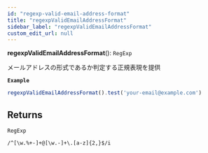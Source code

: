 ```yaml
---
id: "regexp-valid-email-address-format"
title: "regexpValidEmailAddressFormat"
sidebar_label: "regexpValidEmailAddressFormat"
custom_edit_url: null
---
```


**regexpValidEmailAddressFormat**(): `RegExp`

メールアドレスの形式であるか判定する正規表現を提供

**`Example`**

```ts
regexpValidEmailAddressFormat().test('your-email@example.com')
```

## Returns

`RegExp`

`/^[\w.%+-]+@[\w.-]+\.[a-z]{2,}$/i`
